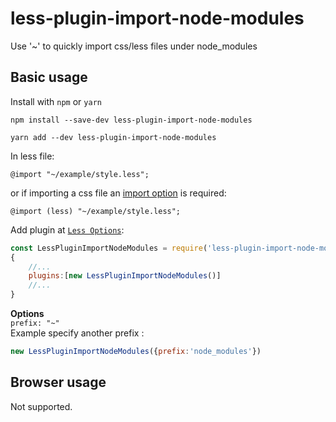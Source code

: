 # less-plugin-import-node-modules
Use '~' to quickly import css/less files under node_modules
## Basic usage
Install with `npm` or `yarn`  
```
npm install --save-dev less-plugin-import-node-modules
```
```
yarn add --dev less-plugin-import-node-modules
```

In less file:
```
@import "~/example/style.less";
```

or if importing a css file an [import option](http://lesscss.org/features/#import-options) is required:
```
@import (less) "~/example/style.less";
```

Add plugin at [`Less Options`](http://lesscss.org/features/#plugin-atrules-feature):
```js
const LessPluginImportNodeModules = require('less-plugin-import-node-modules')
{
    //...
    plugins:[new LessPluginImportNodeModules()]
    //...
}
```

**Options**  
`prefix: "~"`  
Example specify another prefix :   
```js
new LessPluginImportNodeModules({prefix:'node_modules'})
```

## Browser usage
Not supported.